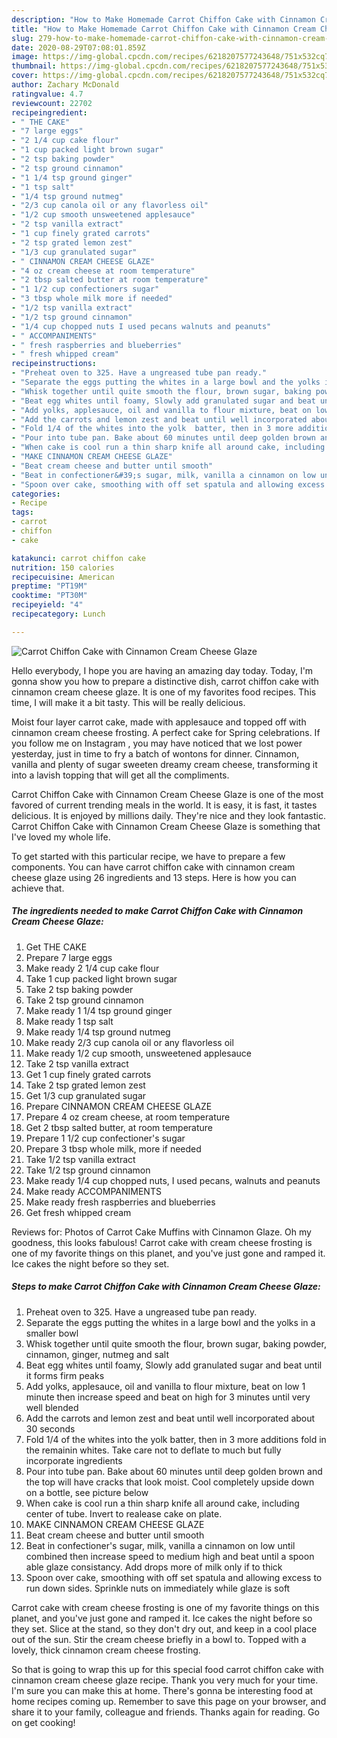 ```yaml
---
description: "How to Make Homemade Carrot Chiffon Cake with Cinnamon Cream Cheese Glaze"
title: "How to Make Homemade Carrot Chiffon Cake with Cinnamon Cream Cheese Glaze"
slug: 279-how-to-make-homemade-carrot-chiffon-cake-with-cinnamon-cream-cheese-glaze
date: 2020-08-29T07:08:01.859Z
image: https://img-global.cpcdn.com/recipes/6218207577243648/751x532cq70/carrot-chiffon-cake-with-cinnamon-cream-cheese-glaze-recipe-main-photo.jpg
thumbnail: https://img-global.cpcdn.com/recipes/6218207577243648/751x532cq70/carrot-chiffon-cake-with-cinnamon-cream-cheese-glaze-recipe-main-photo.jpg
cover: https://img-global.cpcdn.com/recipes/6218207577243648/751x532cq70/carrot-chiffon-cake-with-cinnamon-cream-cheese-glaze-recipe-main-photo.jpg
author: Zachary McDonald
ratingvalue: 4.7
reviewcount: 22702
recipeingredient:
- " THE CAKE"
- "7 large eggs"
- "2 1/4 cup cake flour"
- "1 cup packed light brown sugar"
- "2 tsp baking powder"
- "2 tsp ground cinnamon"
- "1 1/4 tsp ground ginger"
- "1 tsp salt"
- "1/4 tsp ground nutmeg"
- "2/3 cup canola oil or any flavorless oil"
- "1/2 cup smooth unsweetened applesauce"
- "2 tsp vanilla extract"
- "1 cup finely grated carrots"
- "2 tsp grated lemon zest"
- "1/3 cup granulated sugar"
- " CINNAMON CREAM CHEESE GLAZE"
- "4 oz cream cheese at room temperature"
- "2 tbsp salted butter at room temperature"
- "1 1/2 cup confectioners sugar"
- "3 tbsp whole milk more if needed"
- "1/2 tsp vanilla extract"
- "1/2 tsp ground cinnamon"
- "1/4 cup chopped nuts I used pecans walnuts and peanuts"
- " ACCOMPANIMENTS"
- " fresh raspberries and blueberries"
- " fresh whipped cream"
recipeinstructions:
- "Preheat oven to 325. Have a ungreased tube pan ready."
- "Separate the eggs putting the whites in a large bowl and the yolks in a smaller bowl"
- "Whisk together until quite smooth the flour, brown sugar, baking powder, cinnamon, ginger, nutmeg and salt"
- "Beat egg whites until foamy, Slowly add granulated sugar and beat until it forms firm peaks"
- "Add yolks, applesauce, oil and vanilla to flour mixture, beat on low 1 minute then increase speed and beat on high for 3 minutes until very well blended"
- "Add the carrots and lemon zest and beat until well incorporated about 30 seconds"
- "Fold 1/4 of the whites into the yolk  batter, then in 3 more additions fold in  the remainin whites. Take care not to deflate to much but fully incorporate ingredients"
- "Pour into tube pan. Bake about 60 minutes until deep golden brown and the top will have cracks that look moist. Cool completely upside down on a bottle, see picture below"
- "When cake is cool run a thin sharp knife all around cake, including center of tube. Invert to realease cake on plate."
- "MAKE CINNAMON CREAM CHEESE GLAZE"
- "Beat cream cheese and butter until smooth"
- "Beat in confectioner&#39;s sugar, milk, vanilla a cinnamon on low until combined then increase speed to medium high and beat until a spoon able glaze consistancy. Add drops more of milk only if to thick"
- "Spoon over cake, smoothing with off set spatula and allowing excess to run down sides. Sprinkle nuts on immediately while glaze is soft"
categories:
- Recipe
tags:
- carrot
- chiffon
- cake

katakunci: carrot chiffon cake 
nutrition: 150 calories
recipecuisine: American
preptime: "PT19M"
cooktime: "PT30M"
recipeyield: "4"
recipecategory: Lunch

---
```



![Carrot Chiffon Cake with Cinnamon Cream Cheese Glaze](https://img-global.cpcdn.com/recipes/6218207577243648/751x532cq70/carrot-chiffon-cake-with-cinnamon-cream-cheese-glaze-recipe-main-photo.jpg)

Hello everybody, I hope you are having an amazing day today. Today, I'm gonna show you how to prepare a distinctive dish, carrot chiffon cake with cinnamon cream cheese glaze. It is one of my favorites food recipes. This time, I will make it a bit tasty. This will be really delicious.

Moist four layer carrot cake, made with applesauce and topped off with cinnamon cream cheese frosting. A perfect cake for Spring celebrations. If you follow me on Instagram , you may have noticed that we lost power yesterday, just in time to fry a batch of wontons for dinner. Cinnamon, vanilla and plenty of sugar sweeten dreamy cream cheese, transforming it into a lavish topping that will get all the compliments.

Carrot Chiffon Cake with Cinnamon Cream Cheese Glaze is one of the most favored of current trending meals in the world. It is easy, it is fast, it tastes delicious. It is enjoyed by millions daily. They're nice and they look fantastic. Carrot Chiffon Cake with Cinnamon Cream Cheese Glaze is something that I've loved my whole life.


To get started with this particular recipe, we have to prepare a few components. You can have carrot chiffon cake with cinnamon cream cheese glaze using 26 ingredients and 13 steps. Here is how you can achieve that.

<!--inarticleads1-->

##### The ingredients needed to make Carrot Chiffon Cake with Cinnamon Cream Cheese Glaze:

1. Get  THE CAKE
1. Prepare 7 large eggs
1. Make ready 2 1/4 cup cake flour
1. Take 1 cup packed light brown sugar
1. Take 2 tsp baking powder
1. Take 2 tsp ground cinnamon
1. Make ready 1 1/4 tsp ground ginger
1. Make ready 1 tsp salt
1. Make ready 1/4 tsp ground nutmeg
1. Make ready 2/3 cup canola oil or any flavorless oil
1. Make ready 1/2 cup smooth, unsweetened applesauce
1. Take 2 tsp vanilla extract
1. Get 1 cup finely grated carrots
1. Take 2 tsp grated lemon zest
1. Get 1/3 cup granulated sugar
1. Prepare  CINNAMON CREAM CHEESE GLAZE
1. Prepare 4 oz cream cheese, at room temperature
1. Get 2 tbsp salted butter, at room temperature
1. Prepare 1 1/2 cup confectioner&#39;s sugar
1. Prepare 3 tbsp whole milk, more if needed
1. Take 1/2 tsp vanilla extract
1. Take 1/2 tsp ground cinnamon
1. Make ready 1/4 cup chopped nuts, I used pecans, walnuts and peanuts
1. Make ready  ACCOMPANIMENTS
1. Make ready  fresh raspberries and blueberries
1. Get  fresh whipped cream


Reviews for: Photos of Carrot Cake Muffins with Cinnamon Glaze. Oh my goodness, this looks fabulous! Carrot cake with cream cheese frosting is one of my favorite things on this planet, and you&#39;ve just gone and ramped it. Ice cakes the night before so they set. 

<!--inarticleads2-->

##### Steps to make Carrot Chiffon Cake with Cinnamon Cream Cheese Glaze:

1. Preheat oven to 325. Have a ungreased tube pan ready.
1. Separate the eggs putting the whites in a large bowl and the yolks in a smaller bowl
1. Whisk together until quite smooth the flour, brown sugar, baking powder, cinnamon, ginger, nutmeg and salt
1. Beat egg whites until foamy, Slowly add granulated sugar and beat until it forms firm peaks
1. Add yolks, applesauce, oil and vanilla to flour mixture, beat on low 1 minute then increase speed and beat on high for 3 minutes until very well blended
1. Add the carrots and lemon zest and beat until well incorporated about 30 seconds
1. Fold 1/4 of the whites into the yolk  batter, then in 3 more additions fold in  the remainin whites. Take care not to deflate to much but fully incorporate ingredients
1. Pour into tube pan. Bake about 60 minutes until deep golden brown and the top will have cracks that look moist. Cool completely upside down on a bottle, see picture below
1. When cake is cool run a thin sharp knife all around cake, including center of tube. Invert to realease cake on plate.
1. MAKE CINNAMON CREAM CHEESE GLAZE
1. Beat cream cheese and butter until smooth
1. Beat in confectioner&#39;s sugar, milk, vanilla a cinnamon on low until combined then increase speed to medium high and beat until a spoon able glaze consistancy. Add drops more of milk only if to thick
1. Spoon over cake, smoothing with off set spatula and allowing excess to run down sides. Sprinkle nuts on immediately while glaze is soft


Carrot cake with cream cheese frosting is one of my favorite things on this planet, and you&#39;ve just gone and ramped it. Ice cakes the night before so they set. Slice at the stand, so they don&#39;t dry out, and keep in a cool place out of the sun. Stir the cream cheese briefly in a bowl to. Topped with a lovely, thick cinnamon cream cheese frosting. 

So that is going to wrap this up for this special food carrot chiffon cake with cinnamon cream cheese glaze recipe. Thank you very much for your time. I'm sure you can make this at home. There's gonna be interesting food at home recipes coming up. Remember to save this page on your browser, and share it to your family, colleague and friends. Thanks again for reading. Go on get cooking!
